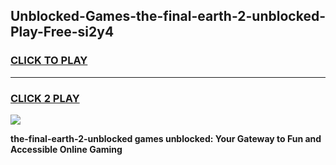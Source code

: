 
## Unblocked-Games-the-final-earth-2-unblocked-Play-Free-si2y4
<h3>
<a href="https://premium76.site?title=the-final-earth-2-unblocked&ref=21A">CLICK TO PLAY</a></h3>
<hr>

<h3>
<a href="https://premium76.site?title=the-final-earth-2-unblocked&ref=21A">CLICK 2 PLAY</a>
  
</h3>

<a href="https://premium76.site?title=the-final-earth-2-unblocked&ref=21A"><img src="https://clearcache.store/games.png"></a>


**the-final-earth-2-unblocked games unblocked: Your Gateway to Fun and Accessible Online Gaming**
